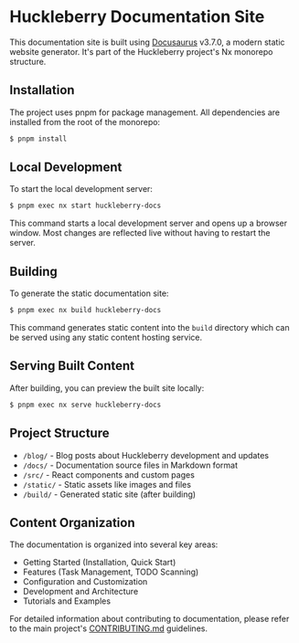 # Huckleberry Documentation Site

This documentation site is built using [Docusaurus](https://docusaurus.io/) v3.7.0, a modern static website generator. It's part of the Huckleberry project's Nx monorepo structure.

## Installation

The project uses pnpm for package management. All dependencies are installed from the root of the monorepo:

```bash
$ pnpm install
```

## Local Development

To start the local development server:

```bash
$ pnpm exec nx start huckleberry-docs
```

This command starts a local development server and opens up a browser window. Most changes are reflected live without having to restart the server.

## Building

To generate the static documentation site:

```bash
$ pnpm exec nx build huckleberry-docs
```

This command generates static content into the `build` directory which can be served using any static content hosting service.

## Serving Built Content

After building, you can preview the built site locally:

```bash
$ pnpm exec nx serve huckleberry-docs
```

## Project Structure

- `/blog/` - Blog posts about Huckleberry development and updates
- `/docs/` - Documentation source files in Markdown format
- `/src/` - React components and custom pages
- `/static/` - Static assets like images and files
- `/build/` - Generated static site (after building)

## Content Organization

The documentation is organized into several key areas:

- Getting Started (Installation, Quick Start)
- Features (Task Management, TODO Scanning)
- Configuration and Customization
- Development and Architecture
- Tutorials and Examples

For detailed information about contributing to documentation, please refer to the main project's [CONTRIBUTING.md](https://github.com/huckleberry-inc/vscode-huckleberry/blob/main/CONTRIBUTING.md) guidelines.
